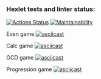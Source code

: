 ### Hexlet tests and linter status:
[![Actions Status](https://github.com/SickJoke282/java-project-61/workflows/hexlet-check/badge.svg)](https://github.com/SickJoke282/java-project-61/actions)
[![Maintainability](https://api.codeclimate.com/v1/badges/4d880fe19c93cbfc80cf/maintainability)](https://codeclimate.com/github/SickJoke282/java-project-61/maintainability)

Even game
[![asciicast](https://asciinema.org/a/7HimJyJQi7jBs8i0NDGRIdgMg.svg)](https://asciinema.org/a/7HimJyJQi7jBs8i0NDGRIdgMg)

Calc game
[![asciicast](https://asciinema.org/a/ZrXausNi7YnClFnCvgagduEKd.svg)](https://asciinema.org/a/ZrXausNi7YnClFnCvgagduEKd)

GCD game
[![asciicast](https://asciinema.org/a/awTF3hoO7b5gfbDzaEcss25r3.svg)](https://asciinema.org/a/awTF3hoO7b5gfbDzaEcss25r3)

Progression game
[![asciicast](https://asciinema.org/a/4TFW5cfityODqjNF2DA0rYPeM.svg)](https://asciinema.org/a/4TFW5cfityODqjNF2DA0rYPeM)

